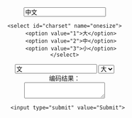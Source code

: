 <html>
<head>
<meta http-equiv="content-type" content="text/html;charset=GBK" />
<meta http-equiv="X-UA-Compatible" content="IE=edge,chrome=1" />

</head>
<body>
<div align="center">
<form action="" method="get" accept-charset="GBK">
	<input type="text" id="input" name="one" value="中文">

	<select id="charset" name="onesize">
		<option value="1">大</option>
		<option value="2">中</option>
		<option value="3">小</option>
	</select>
<div>
		<input type="text" id="input" name="two" value="文">
	  	<select id="charset" name="twosize">
		<option value="1">大</option>
		<option value="2">中</option>
		<option value="3">小</option>
	</select>
	</div>
		编码结果：
		<textarea style="display: block" id="output"></textarea>
	
	  <input type="submit" value="Submit">
   </form>
   </div>
   </body>
   </html>
